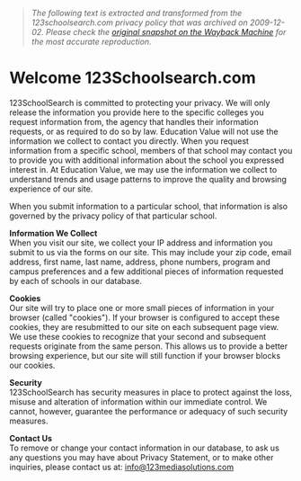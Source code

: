 > *The following text is extracted and transformed from the 123schoolsearch.com privacy policy that was archived on 2009-12-02. Please check the [original snapshot on the Wayback Machine](https://web.archive.org/web/20091202074122id_/http%3A//www.123schoolsearch.com/privacy.html) for the most accurate reproduction.*

# Welcome 123Schoolsearch.com

  
123SchoolSearch is committed to protecting your privacy. We will only release the information you provide here to the specific colleges you request information from, the agency that handles their information requests, or as required to do so by law. Education Value will not use the information we collect to contact you directly. When you request information from a specific school, members of that school may contact you to provide you with additional information about the school you expressed interest in. At Education Value, we may use the information we collect to understand trends and usage patterns to improve the quality and browsing experience of our site. 

When you submit information to a particular school, that information is also governed by the privacy policy of that particular school. 

**Information We Collect**   
When you visit our site, we collect your IP address and information you submit to us via the forms on our site. This may include your zip code, email address, first name, last name, address, phone numbers, program and campus preferences and a few additional pieces of information requested by each of schools in our database. 

**Cookies**  
Our site will try to place one or more small pieces of information in your browser (called "cookies"). If your browser is configured to accept these cookies, they are resubmitted to our site on each subsequent page view. We use these cookies to recognize that your second and subsequent requests originate from the same person. This allows us to provide a better browsing experience, but our site will still function if your browser blocks our cookies. 

**Security**  
123SchoolSearch has security measures in place to protect against the loss, misuse and alteration of information within our immediate control. We cannot, however, guarantee the performance or adequacy of such security measures. 

**Contact Us**   
To remove or change your contact information in our database, to ask us any questions you may have about Privacy Statement, or to make other inquiries, please contact us at: [info@123mediasolutions.com](mailto:info@123mediasolutions.com)
